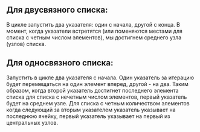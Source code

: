 ## Для двусвязного списка:
В цикле запустить два указателя: один с начала, другой с конца. В момент, когда указатели встретятся (или поменяются местами для списка с четным числом элементов), мы достигнем среднего узла (узлов) списка. 
## Для односвязного списка:
Запустить в цикле два указателя с начала. Один указатель за итерацию будет перемещаться на один элемент вперед, другой - на два. Таким образом, когда второй указатель достигнет последнего элемента списка для списка с нечетным числом элементов, первый указатель будет на среднем узле. Для списка с четным количеством элементов когда следующий за вторым указателем указатель указывает на последнюю ячейку, первый указатель указывает на первый из центральных узлов.

